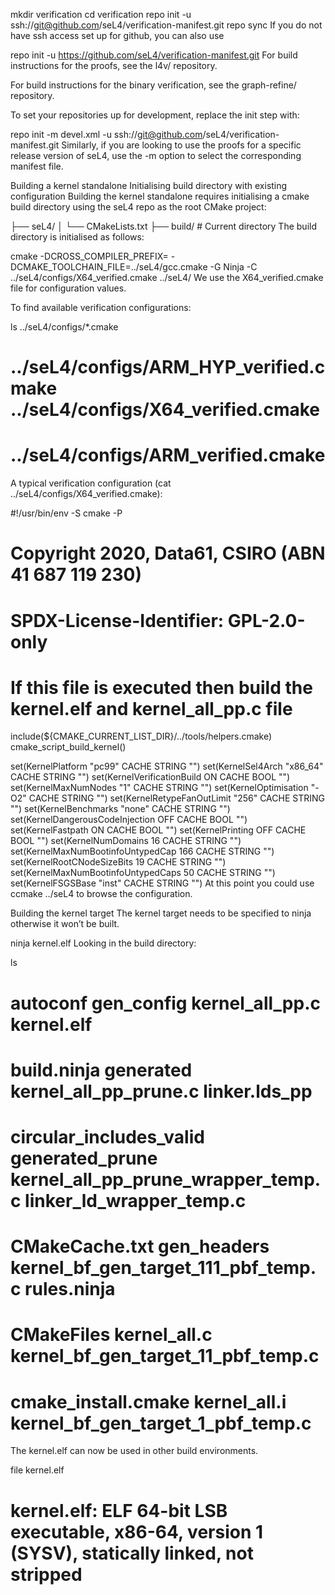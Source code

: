 mkdir verification
cd verification
repo init -u ssh://git@github.com/seL4/verification-manifest.git
repo sync
If you do not have ssh access set up for github, you can also use

repo init -u https://github.com/seL4/verification-manifest.git
For build instructions for the proofs, see the l4v/ repository.

For build instructions for the binary verification, see the graph-refine/ repository.

To set your repositories up for development, replace the init step with:

repo init -m devel.xml -u ssh://git@github.com/seL4/verification-manifest.git
Similarly, if you are looking to use the proofs for a specific release version of seL4, use the -m option to select the corresponding manifest file.

Building a kernel standalone
Initialising build directory with existing configuration
Building the kernel standalone requires initialising a cmake build directory using the seL4 repo as the root CMake project:

├── seL4/
│   └── CMakeLists.txt
├── build/ # Current directory
The build directory is initialised as follows:

cmake -DCROSS_COMPILER_PREFIX= -DCMAKE_TOOLCHAIN_FILE=../seL4/gcc.cmake -G Ninja -C ../seL4/configs/X64_verified.cmake ../seL4/
We use the X64_verified.cmake file for configuration values.

To find available verification configurations:

ls ../seL4/configs/*.cmake
# ../seL4/configs/ARM_HYP_verified.cmake  ../seL4/configs/X64_verified.cmake
# ../seL4/configs/ARM_verified.cmake
A typical verification configuration (cat ../seL4/configs/X64_verified.cmake):

#!/usr/bin/env -S cmake -P
#
# Copyright 2020, Data61, CSIRO (ABN 41 687 119 230)
#
# SPDX-License-Identifier: GPL-2.0-only
#

# If this file is executed then build the kernel.elf and kernel_all_pp.c file
include(${CMAKE_CURRENT_LIST_DIR}/../tools/helpers.cmake)
cmake_script_build_kernel()

set(KernelPlatform "pc99" CACHE STRING "")
set(KernelSel4Arch "x86_64" CACHE STRING "")
set(KernelVerificationBuild ON CACHE BOOL "")
set(KernelMaxNumNodes "1" CACHE STRING "")
set(KernelOptimisation "-O2" CACHE STRING "")
set(KernelRetypeFanOutLimit "256" CACHE STRING "")
set(KernelBenchmarks "none" CACHE STRING "")
set(KernelDangerousCodeInjection OFF CACHE BOOL "")
set(KernelFastpath ON CACHE BOOL "")
set(KernelPrinting OFF CACHE BOOL "")
set(KernelNumDomains 16 CACHE STRING "")
set(KernelMaxNumBootinfoUntypedCap 166 CACHE STRING "")
set(KernelRootCNodeSizeBits 19 CACHE STRING "")
set(KernelMaxNumBootinfoUntypedCaps 50 CACHE STRING "")
set(KernelFSGSBase "inst" CACHE STRING "")
At this point you could use ccmake ../seL4 to browse the configuration.

Building the kernel target
The kernel target needs to be specified to ninja otherwise it won’t be built.

ninja kernel.elf
Looking in the build directory:

ls
# autoconf                 gen_config       kernel_all_pp.c                      kernel.elf
# build.ninja              generated        kernel_all_pp_prune.c                linker.lds_pp
# circular_includes_valid  generated_prune  kernel_all_pp_prune_wrapper_temp.c   linker_ld_wrapper_temp.c
# CMakeCache.txt           gen_headers      kernel_bf_gen_target_111_pbf_temp.c  rules.ninja
# CMakeFiles               kernel_all.c     kernel_bf_gen_target_11_pbf_temp.c
# cmake_install.cmake      kernel_all.i     kernel_bf_gen_target_1_pbf_temp.c
The kernel.elf can now be used in other build environments.

file kernel.elf
# kernel.elf: ELF 64-bit LSB executable, x86-64, version 1 (SYSV), statically linked, not stripped

